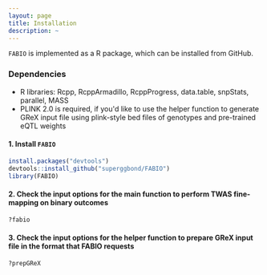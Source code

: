 ```yaml
---
layout: page
title: Installation
description: ~
---
```


`FABIO` is implemented as a R package, which can be installed from GitHub.

### Dependencies 
* R libraries: Rcpp, RcppArmadillo, RcppProgress, data.table, snpStats, parallel, MASS
* PLINK 2.0 is required, if you'd like to use the helper function to generate GReX input file using plink-style bed files of genotypes and pre-trained eQTL weights 

#### 1. Install `FABIO`
```r
install.packages("devtools")
devtools::install_github("superggbond/FABIO")
library(FABIO)
```
#### 2. Check the input options for the main function to perform TWAS fine-mapping on binary outcomes
```r
?fabio
```
#### 3. Check the input options for the helper function to prepare GReX input file in the format that FABIO requests
```r
?prepGReX
```
